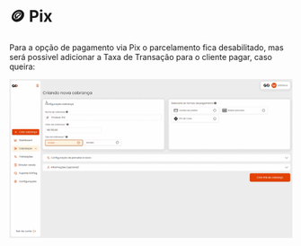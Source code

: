 # **🪙 Pix**

Para a opção de pagamento via Pix o parcelamento fica desabilitado, mas será possivel adicionar a Taxa de Transação para o cliente pagar, caso queira:

![criar_cobranca_formas_pagamento_pix](/assets/prints/criar_cobranca_formas_pagamento_pix.gif)